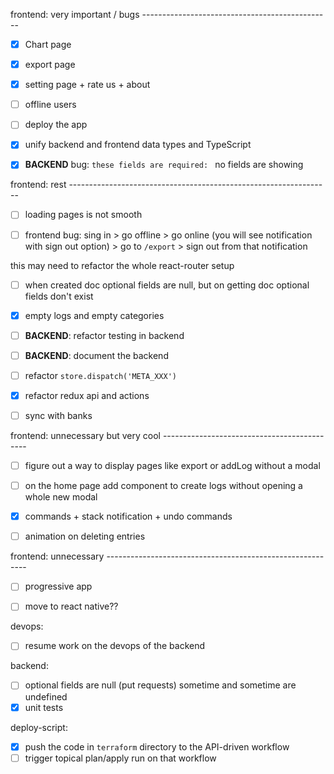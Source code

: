 frontend: very important / bugs -----------------------------------------------

- [x] Chart page

- [x] export page
- [x] setting page + rate us + about

- [ ] offline users

- [ ] deploy the app

- [x] unify backend and frontend data types and TypeScript

- [x] **BACKEND** bug: `these fields are required: ` no fields are showing

frontend: rest -----------------------------------------------------------------

- [ ] loading pages is not smooth

- [ ] frontend bug: sing in > go offline > go online (you will see notification with sign out option) > go to `/export` > sign out from that notification

this may need to refactor the whole react-router setup

- [ ] when created doc optional fields are null, but on getting doc optional fields don't exist

- [x] empty logs and empty categories

- [ ] **BACKEND**: refactor testing in backend

- [ ] **BACKEND**: document the backend

- [ ] refactor `store.dispatch('META_XXX')`

- [x] refactor redux api and actions

- [ ] sync with banks

frontend: unnecessary but very cool --------------------------------------------

- [ ] figure out a way to display pages like export or addLog without a modal

- [ ] on the home page add component to create logs without opening a whole new modal

- [x] commands + stack notification + undo commands

- [ ] animation on deleting entries

frontend: unnecessary ----------------------------------------------------------

- [ ] progressive app

- [ ] move to react native??

devops:

- [ ] resume work on the devops of the backend

backend:

- [ ] optional fields are null (put requests) sometime and sometime are undefined
- [x] unit tests

deploy-script:

- [x] push the code in `terraform` directory to the API-driven workflow
- [ ] trigger topical plan/apply run on that workflow

